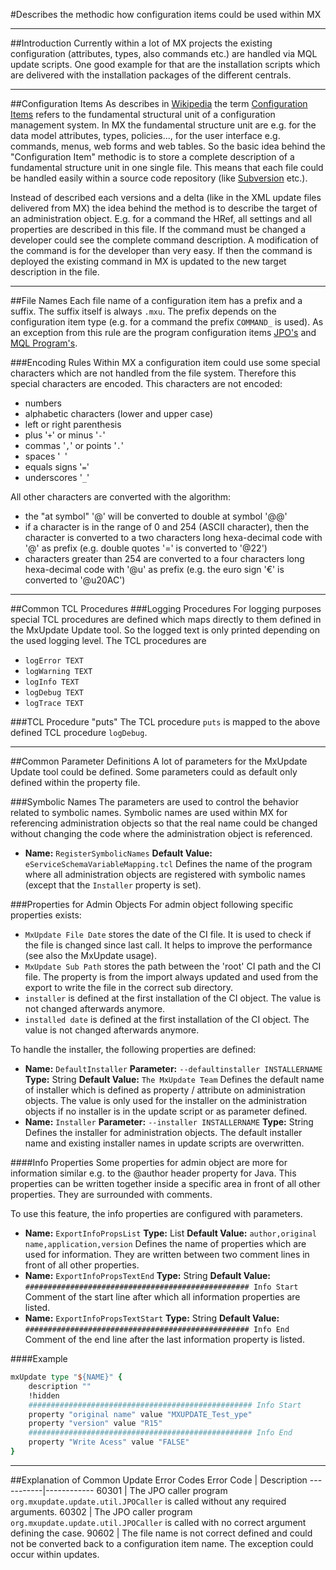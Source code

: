 <!--
 *
 *  This file is part of MxUpdate <http://www.mxupdate.org>.
 *
 *  MxUpdate is a deployment tool for a PLM platform to handle
 *  administration objects as single update files (configuration item).
 *
 *  Copyright (C) 2008-2016 The MxUpdate Team
 *
 *  The Manual of MxUpdate is licensed under a CC BY-NC-SA 4.0 license
 *  (Creative Commons Attribution-NonCommercial-ShareAlike 4.0 
 *  International 4.0 license).
 *
 *  You should have received a copy of the license along with this
 *  work. If not, see <http://creativecommons.org/licenses/by-nc-sa/4.0/>.
 *
-->

#Describes the methodic how configuration items could be used within MX

----
##Introduction
Currently within a lot of MX projects the existing configuration (attributes, types, also commands etc.) are handled via MQL update scripts. One good example for that are the installation scripts which are delivered with the installation packages of the different centrals.

----
##Configuration Items
As describes in [Wikipedia](http://www.wikipedia.org) the term [Configuration Items](http://en.wikipedia.org/wiki/Configuration_item) refers to the fundamental structural unit of a configuration management system. In MX the fundamental structure unit are e.g. for the data model attributes, types, policies..., for the user interface e.g. commands, menus, web forms and web tables. So the basic idea behind the "Configuration Item" methodic is to store a complete description of a fundamental structure unit in one single file. This means that each file could be handled easily within a source code repository (like [Subversion](http://subversion.tigris.org/) etc.).

Instead of described each versions and a delta (like in the XML update files delivered from MX) the idea behind the method is to describe the target of an administration object. E.g. for a command the HRef, all settings and all properties are described in this file. If the command must be changed a developer could see the complete command description. A modification of the command is for the developer than very easy. If then the command is deployed the existing command in MX is updated to the new target description in the file.

----
##File Names
Each file name of a configuration item has a prefix and a suffix. The suffix itself is always `.mxu`. The prefix depends on the configuration item type (e.g. for a command the prefix `COMMAND_` is used). As an exception from this rule are the program configuration items [JPO's](CI_Program_JPO.md) and [MQL Program's](CI_Program_MQL.md).

###Encoding Rules
Within MX a configuration item could use some special characters which are not handled from the file system. Therefore this special characters are encoded.
This characters are not encoded:
* numbers
* alphabetic characters (lower and upper case)
* left or right parenthesis
* plus '`+`' or minus '`-`'
* commas '`,`' or points '`.`'
* spaces '` `'
* equals signs '`=`'
* underscores '`_`'

All other characters are converted with the algorithm:
* the "at symbol" '@' will be converted to double at symbol '@@'
* if a character is in the range of 0 and 254 (ASCII character), then the character is converted to a two characters long hexa-decimal code with '@' as prefix (e.g. double quotes '=' is converted to '@22')
* characters greater than 254 are converted to a four characters long hexa-decimal code with '@u' as prefix (e.g. the euro sign '€' is converted to '@u20AC')

----
##Common TCL Procedures
###Logging Procedures
For logging purposes special TCL procedures are defined which maps directly to
them defined in the MxUpdate Update tool. So the logged text is only printed
depending on the used logging level. The TCL procedures are
* `logError TEXT`
* `logWarning TEXT`
* `logInfo TEXT`
* `logDebug TEXT`
* `logTrace TEXT`

###TCL Procedure "puts"
The TCL procedure `puts` is mapped to the above defined TCL procedure
`logDebug`.

----
##Common Parameter Definitions
A lot of parameters for the MxUpdate Update tool could be defined. Some parameters could as default only defined within the property file.

###Symbolic Names
The parameters are used to control the behavior related to symbolic names. Symbolic names are used within MX for referencing administration objects so that the real name could be changed without changing the code where the administration object is referenced.
*   **Name:** `RegisterSymbolicNames`
    **Default Value:** `eServiceSchemaVariableMapping.tcl`
    Defines the name of the program where all administration objects are registered with symbolic names (except that the `Installer` property is set).

###Properties for Admin Objects
For admin object following specific properties exists:

* `MxUpdate File Date` stores the date of the CI file. It is used to check if the file is changed since last call. It helps to improve the performance (see also the MxUpdate usage).
* `MxUpdate Sub Path` stores the path between the 'root' CI path and the CI file. The property is from the import always updated and used from the export to write the file in the correct sub directory.
* `installer` is defined at the first installation of the CI object. The value is not changed afterwards anymore.
* `installed date` is defined at the first installation of the CI object. The value is not changed afterwards anymore.

To handle the installer, the following properties are defined:

*   **Name:** `DefaultInstaller`
    **Parameter:** `--defaultinstaller INSTALLERNAME`
    **Type:** String
    **Default Value:** `The MxUpdate Team`
    Defines the default name of installer which is defined as property / attribute on administration objects. The value is only used for the installer on the administration objects if no installer is in the update script or as parameter defined.
*   **Name:** `Installer`
    **Parameter:** `--installer INSTALLERNAME`
    **Type:** String
    Defines the installer for administration objects. The default installer name and existing installer names in update scripts are overwritten.


####Info Properties
Some properties for admin object are more for information similar e.g. to the @author header property for Java. This properties can be written together inside a specific area in front of all other properties. They are surrounded with comments.

To use this feature, the info properties are configured with parameters.

*   **Name:** `ExportInfoPropsList`
    **Type:** List
    **Default Value:** `author,original name,application,version`
    Defines the name of properties which are used for information. They are written between two comment lines in front of all other properties.
*   **Name:** `ExportInfoPropsTextEnd`
    **Type:** String
    **Default Value:** `################################################## Info Start`
    Comment of the start line after which all information properties are listed.
*   **Name:** `ExportInfoPropsTextStart`
    **Type:** String
    **Default Value:** `################################################## Info End`
    Comment of the end line after the last information property is listed.

####Example
```tcl
mxUpdate type "${NAME}" {
    description ""
    !hidden
    ################################################## Info Start
    property "original name" value "MXUPDATE_Test_ype"
    property "version" value "R15"
    ################################################## Info End
    property "Write Acess" value "FALSE"
}
```

----
##Explanation of Common Update Error Codes
Error Code | Description
-----------|------------
60301      | The JPO caller program `org.mxupdate.update.util.JPOCaller` is called without any required arguments.
60302      | The JPO caller program `org.mxupdate.update.util.JPOCaller` is called with no correct argument defining the case.
90602      | The file name is not correct defined and could not be converted back to a configuration item name. The exception could occur within updates.
